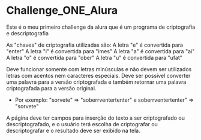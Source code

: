 # Challenge_ONE_Alura
Este é o meu primeiro challenge da alura que é um programa de criptografia e descriptografia

As "chaves" de criptografia utilizadas são: A letra "e" é convertida para "enter" A letra "i" é convertida para "imes" A letra "a" é convertida para "ai" A letra "o" é convertida para "ober" A letra "u" é convertida para "ufat"

Deve funcionar somente  com letras minúsculas e não devem ser utilizados letras com acentos nem caracteres especiais.
Deve ser possível converter uma palavra para a versão criptografada e também retornar uma palavra criptografada para a versão original.
- Por exemplo: "sorvete" => "soberrventertenter" e soberrventertenter" => "sorvete"

A página deve ter campos para inserção do texto a ser criptografado ou descriptografado, e o usuário terá escolha de criptografar ou descriptografar e o resultado deve ser exibido na tela.
